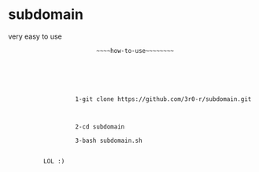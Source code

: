 # subdomain
very easy to use
             
                          
                             ~~~~how-to-use~~~~~~~~
                             
                             
                             
                             
                             
                             
                       1-git clone https://github.com/3r0-r/subdomain.git
                       
                       
                     
                       2-cd subdomain
                       
                       3-bash subdomain.sh 
                       
                       
              LOL :)
              
